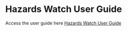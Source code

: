 # Hazards Watch User Guide

Access the user guide here [Hazards Watch User Guide](https://hazardswatch.readthedocs.io)